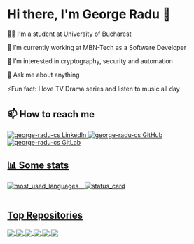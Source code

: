 # Hi there, I'm George Radu 👋

🧑‍🎓 I'm a student at University of Bucharest

💼 I’m currently working at MBN-Tech as a Software Developer

👀 I’m interested in cryptography, security and automation

💬 Ask me about anything

⚡Fun fact: I love TV Drama series and listen to music all day

## 📫 How to reach me

<a href="https://www.linkedin.com/in/george-radu-cs/">
  <img alt="george-radu-cs LinkedIn" src="https://img.shields.io/badge/LinkedIn-george--radu--cs-blue?style=flat-square&logo=linkedin" />
</a>
<a href="https://github.com/george-radu-cs">
  <img alt="george-radu-cs GitHub" src="https://img.shields.io/badge/GitHub-george--radu--cs-blue?style=flat-square&logo=github" />
</a>
<a href="https://gitlab.com/george-radu-cs">
  <img alt="george-radu-cs GitLab" src="https://img.shields.io/badge/GitLab-george--radu--cs-blue?style=flat-square&logo=gitlab" />
<br />

## 📊 Some stats

<div style="display:flex; flex-direction:row; align-items:center; justify-content:start;">
  <img align="center" src="https://github-readme-stats.vercel.app/api/top-langs?username=george-radu-cs&hide_border=true&layout=compact&langs_count=10&hide=ejs,css,html&bg_color=1e1e2e&text_color=cdd6f4&icon_color=cba6f7&title_color=94e2d5" alt="most_used_languages" /> &emsp;
 <img align="center" src="https://github-readme-stats.vercel.app/api?username=george-radu-cs&&count_private=true&show_icons=true&hide_border=true&card_width=350&bg_color=1e1e2e&text_color=cdd6f4&icon_color=cba6f7&title_color=94e2d5" alt="status_card" />
</div>  
</br>

## Top Repositories

<a href="https://github.com/george-radu-cs/dotfiles">
  <img align="center" src="https://github-readme-stats.vercel.app/api/pin/?username=george-radu-cs&repo=dotfiles&hide_border=true&bg_color=1e1e2e&text_color=cdd6f4&icon_color=cba6f7&title_color=94e2d5" />
</a>
<a href="https://github.com/george-radu-cs/IntroductionToRobotics">
  <img align="center" src="https://github-readme-stats.vercel.app/api/pin/?username=george-radu-cs&repo=IntroductionToRobotics&hide_border=true&bg_color=1e1e2e&text_color=cdd6f4&icon_color=cba6f7&title_color=94e2d5" />
</a>
<a href="https://github.com/george-radu-cs/advanced-secretary-rpa">
  <img align="center" src="https://github-readme-stats.vercel.app/api/pin/?username=george-radu-cs&repo=advanced-secretary-rpa&hide_border=true&bg_color=1e1e2e&text_color=cdd6f4&icon_color=cba6f7&title_color=94e2d5" />
</a>
<a href="https://github.com/george-radu-cs/ubi-dapp">
  <img align="center" src="https://github-readme-stats.vercel.app/api/pin/?username=george-radu-cs&repo=ubi-dapp&hide_border=true&bg_color=1e1e2e&text_color=cdd6f4&icon_color=cba6f7&title_color=94e2d5" />
</a>
<a href="https://github.com/george-radu-cs/proiect_lfa_cs112">
  <img align="center" src="https://github-readme-stats.vercel.app/api/pin/?username=george-radu-cs&repo=proiect_lfa_cs112&hide_border=true&bg_color=1e1e2e&text_color=cdd6f4&icon_color=cba6f7&title_color=94e2d5" />
</a>
<a href="https://github.com/george-radu-cs/y2s2-tema2-alg-genetici">
  <img align="center" src="https://github-readme-stats.vercel.app/api/pin/?username=george-radu-cs&repo=y2s2-tema2-alg-genetici&hide_border=true&bg_color=1e1e2e&text_color=cdd6f4&icon_color=cba6f7&title_color=94e2d5" />
</a>
